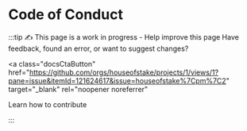 # Code of Conduct

:::tip ✍️ This page is a work in progress - Help improve this page
Have feedback, found an error, or want to suggest changes?

<!-- prettier-ignore-start -->
<a
class="docsCtaButton"
href="https://github.com/orgs/houseofstake/projects/1/views/1?pane=issue&itemId=121624617&issue=houseofstake%7Cpm%7C2"
target="_blank"
rel="noopener noreferrer"

>
Learn how to contribute
</a>
<!-- prettier-ignore-end -->

:::
